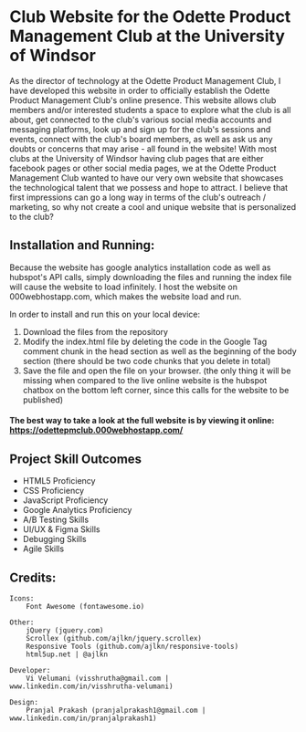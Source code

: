 
# Club Website for the Odette Product Management Club at the University of Windsor

As the director of technology at the Odette Product Management Club, I have developed this website in order to officially establish the Odette Product Management Club's online presence.
This website allows club members and/or interested students a space to explore what the club is all about, get connected to the club's various social media accounts and messaging platforms, look up and sign up for the club's sessions and events, connect with the club's board members, as well as ask us any doubts or concerns that may arise - all found in the website!
With most clubs at the University of Windsor having club pages that are either facebook pages or other social media pages, we at the Odette Product Management Club wanted to have our very own website that showcases the technological talent that we possess and hope to attract.
I believe that first impressions can go a long way in terms of the club's outreach / marketing, so why not create a cool and unique website that is personalized to the club?


## Installation and Running:

Because the website has google analytics installation code as well as hubspot's API calls, simply downloading the files and running the index file will cause the website to load infinitely.
I host the website on 000webhostapp.com, which makes the website load and run.

In order to install and run this on your local device:
1. Download the files from the repository
2. Modify the index.html file by deleting the code in the Google Tag comment chunk in the head section as well as the beginning of the body section (there should be two code chunks that you delete in total)
3. Save the file and open the file on your browser. (the only thing it will be missing when compared to the live online website is the hubspot chatbox on the bottom left corner, since this calls for the website to be published)

#### The best way to take a look at the full website is by viewing it online: https://odettepmclub.000webhostapp.com/

## Project Skill Outcomes

- HTML5 Proficiency
- CSS Proficiency
- JavaScript Proficiency
- Google Analytics Proficiency
- A/B Testing Skills
- UI/UX & Figma Skills
- Debugging Skills
- Agile Skills


## Credits:

	Icons:
		Font Awesome (fontawesome.io)

	Other:
		jQuery (jquery.com)
		Scrollex (github.com/ajlkn/jquery.scrollex)
		Responsive Tools (github.com/ajlkn/responsive-tools)
		html5up.net | @ajlkn

	Developer:
		Vi Velumani (visshrutha@gmail.com | www.linkedin.com/in/visshrutha-velumani) 

	Design:
		Pranjal Prakash (pranjalprakash1@gmail.com | www.linkedin.com/in/pranjalprakash1)
